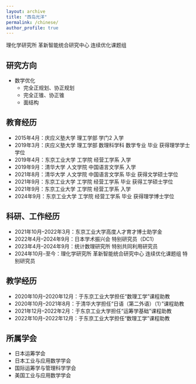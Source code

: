```yaml
---
layout: archive
title: "西岛光洋"
permalink: /chinese/
author_profile: true
---
```

理化学研究所 革新智能统合研究中心 连续优化课题组<br>

## 研究方向
- 数学优化
  - 完全正规划、协正规划
  - 完全正锥、协正锥
  - 面结构

## 教育经历
- 2015年4月：庆应义塾大学 理工学部 学门2 入学
- 2019年3月：庆应义塾大学 理工学部 数理科学科 数学专业 毕业 获得理学学士学位
- 2019年4月：东京工业大学 工学院 经营工学系 入学
- 2019年9月：清华大学 人文学院 中国语言文学系 入学
- 2021年8月：清华大学 人文学院 中国语言文学系 毕业 获得文学硕士学位
- 2021年9月：东京工业大学 工学院 经营工学系 毕业 获得工学硕士学位
- 2021年9月：东京工业大学 工学院 经营工学系 入学
- 2024年9月：东京工业大学 工学院 经营工学系 毕业 获得理学博士学位

## 科研、工作经历
- 2021年10月–2022年3月：东京工业大学高度人才育才博士助学金
- 2022年4月–2024年9月：日本学术振兴会 特别研究员（DC1）
- 2023年4月–2024年9月：统计数理研究所 特别共同利用研究员
- 2024年10月–至今：理化学研究所 革新智能统合研究中心 连续优化课题组 特别研究员

## 教学经历
- 2020年10月–2020年12月：于东京工业大学担任“数理工学”课程助教
- 2020年10月–2021年8月：于清华大学担任“日语（第二外语）（1）”课程助教
- 2021年12月–2022年2月：于东京工业大学担任“运筹学基础”课程助教
- 2022年10月–2022年12月：于东京工业大学担任“数理工学”课程助教

## 所属学会
- 日本运筹学会
- 日本工业与应用数学学会
- 国际运筹学与管理科学学会
- 美国工业与应用数学学会
